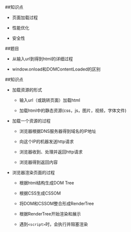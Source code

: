 ##知识点

- 页面加载过程

- 性能优化

- 安全性



##题目

- 从输入url到得到html的详细过程

- window.onload和DOMContentLoaded的区别




##知识点

- 加载资源的形式

    - 输入url（或跳转页面）加载html
    
    - 加载html中的静态资源(css，js，图片，视频，字体文件)

- 加载一个资源的过程

    - 浏览器根据DNS服务器得到域名的IP地址
    
    - 向这个IP的机器发送http请求
    
    - 浏览器收到、处理并返回http请求
    
    - 浏览器得到返回内容

- 浏览器渲染页面的过程

    - 根据html结构生成DOM Tree
    
    - 根据CSS生成CSSOM
    
    - 将DOM和CSSOM整合形成RenderTree
    
    - 根据RenderTree开始渲染和展示
    
    - 遇到`<script>`时，会执行并阻塞渲染































